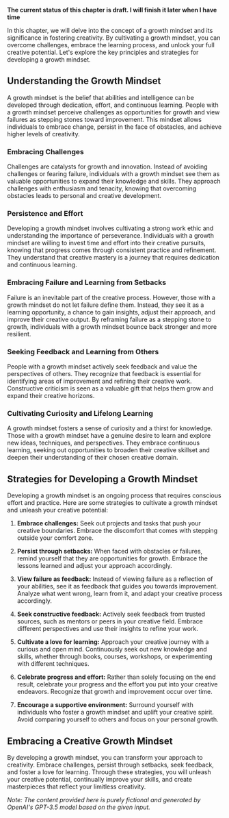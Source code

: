 **The current status of this chapter is draft. I will finish it later when I have time**

In this chapter, we will delve into the concept of a growth mindset and its significance in fostering creativity. By cultivating a growth mindset, you can overcome challenges, embrace the learning process, and unlock your full creative potential. Let's explore the key principles and strategies for developing a growth mindset.

Understanding the Growth Mindset
--------------------------------

A growth mindset is the belief that abilities and intelligence can be developed through dedication, effort, and continuous learning. People with a growth mindset perceive challenges as opportunities for growth and view failures as stepping stones toward improvement. This mindset allows individuals to embrace change, persist in the face of obstacles, and achieve higher levels of creativity.

### Embracing Challenges

Challenges are catalysts for growth and innovation. Instead of avoiding challenges or fearing failure, individuals with a growth mindset see them as valuable opportunities to expand their knowledge and skills. They approach challenges with enthusiasm and tenacity, knowing that overcoming obstacles leads to personal and creative development.

### Persistence and Effort

Developing a growth mindset involves cultivating a strong work ethic and understanding the importance of perseverance. Individuals with a growth mindset are willing to invest time and effort into their creative pursuits, knowing that progress comes through consistent practice and refinement. They understand that creative mastery is a journey that requires dedication and continuous learning.

### Embracing Failure and Learning from Setbacks

Failure is an inevitable part of the creative process. However, those with a growth mindset do not let failure define them. Instead, they see it as a learning opportunity, a chance to gain insights, adjust their approach, and improve their creative output. By reframing failure as a stepping stone to growth, individuals with a growth mindset bounce back stronger and more resilient.

### Seeking Feedback and Learning from Others

People with a growth mindset actively seek feedback and value the perspectives of others. They recognize that feedback is essential for identifying areas of improvement and refining their creative work. Constructive criticism is seen as a valuable gift that helps them grow and expand their creative horizons.

### Cultivating Curiosity and Lifelong Learning

A growth mindset fosters a sense of curiosity and a thirst for knowledge. Those with a growth mindset have a genuine desire to learn and explore new ideas, techniques, and perspectives. They embrace continuous learning, seeking out opportunities to broaden their creative skillset and deepen their understanding of their chosen creative domain.

Strategies for Developing a Growth Mindset
------------------------------------------

Developing a growth mindset is an ongoing process that requires conscious effort and practice. Here are some strategies to cultivate a growth mindset and unleash your creative potential:

1. **Embrace challenges:** Seek out projects and tasks that push your creative boundaries. Embrace the discomfort that comes with stepping outside your comfort zone.

2. **Persist through setbacks:** When faced with obstacles or failures, remind yourself that they are opportunities for growth. Embrace the lessons learned and adjust your approach accordingly.

3. **View failure as feedback:** Instead of viewing failure as a reflection of your abilities, see it as feedback that guides you towards improvement. Analyze what went wrong, learn from it, and adapt your creative process accordingly.

4. **Seek constructive feedback:** Actively seek feedback from trusted sources, such as mentors or peers in your creative field. Embrace different perspectives and use their insights to refine your work.

5. **Cultivate a love for learning:** Approach your creative journey with a curious and open mind. Continuously seek out new knowledge and skills, whether through books, courses, workshops, or experimenting with different techniques.

6. **Celebrate progress and effort:** Rather than solely focusing on the end result, celebrate your progress and the effort you put into your creative endeavors. Recognize that growth and improvement occur over time.

7. **Encourage a supportive environment:** Surround yourself with individuals who foster a growth mindset and uplift your creative spirit. Avoid comparing yourself to others and focus on your personal growth.

Embracing a Creative Growth Mindset
-----------------------------------

By developing a growth mindset, you can transform your approach to creativity. Embrace challenges, persist through setbacks, seek feedback, and foster a love for learning. Through these strategies, you will unleash your creative potential, continually improve your skills, and create masterpieces that reflect your limitless creativity.

*Note: The content provided here is purely fictional and generated by OpenAI's GPT-3.5 model based on the given input.*

